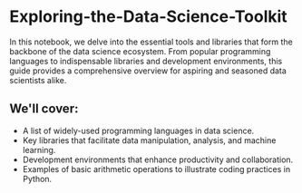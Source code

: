 # Exploring-the-Data-Science-Toolkit

In this notebook, we delve into the essential tools and libraries that form the backbone of the data science ecosystem. From popular programming languages to indispensable libraries and development environments, this guide provides a comprehensive overview for aspiring and seasoned data scientists alike.

## We'll cover:

- A list of widely-used programming languages in data science.
- Key libraries that facilitate data manipulation, analysis, and machine learning.
- Development environments that enhance productivity and collaboration.
- Examples of basic arithmetic operations to illustrate coding practices in Python.
